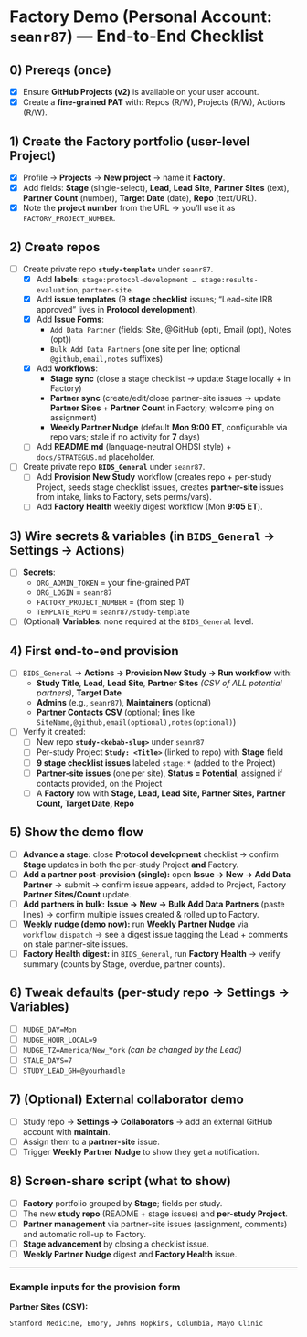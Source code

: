 # Factory Demo (Personal Account: `seanr87`) — End-to-End Checklist

## 0) Prereqs (once)
- [x] Ensure **GitHub Projects (v2)** is available on your user account.
- [x] Create a **fine-grained PAT** with: Repos (R/W), Projects (R/W), Actions (R/W).

## 1) Create the **Factory** portfolio (user-level Project)
- [x] Profile → **Projects** → **New project** → name it **Factory**.
- [x] Add fields: **Stage** (single-select), **Lead**, **Lead Site**, **Partner Sites** (text), **Partner Count** (number), **Target Date** (date), **Repo** (text/URL).
- [x] Note the **project number** from the URL → you’ll use it as `FACTORY_PROJECT_NUMBER`.

## 2) Create repos
- [ ] Create private repo **`study-template`** under `seanr87`.
  - [x] Add **labels**: `stage:protocol-development … stage:results-evaluation`, `partner-site`.
  - [x] Add **issue templates** (9 **stage checklist** issues; “Lead-site IRB approved” lives in **Protocol development**).
  - [x] Add **Issue Forms**:  
    - `Add Data Partner` (fields: Site, @GitHub (opt), Email (opt), Notes (opt))  
    - `Bulk Add Data Partners` (one site per line; optional `@github,email,notes` suffixes)
  - [x] Add **workflows**:  
    - **Stage sync** (close a stage checklist → update Stage locally + in Factory)  
    - **Partner sync** (create/edit/close partner-site issues → update **Partner Sites** + **Partner Count** in Factory; welcome ping on assignment)  
    - **Weekly Partner Nudge** (default **Mon 9:00 ET**, configurable via repo vars; stale if no activity for **7** days)
  - [ ] Add **README.md** (language-neutral OHDSI style) + `docs/STRATEGUS.md` placeholder.
- [ ] Create private repo **`BIDS_General`** under `seanr87`.
  - [ ] Add **Provision New Study** workflow (creates repo + per-study Project, seeds stage checklist issues, creates **partner-site** issues from intake, links to Factory, sets perms/vars).
  - [ ] Add **Factory Health** weekly digest workflow (Mon **9:05 ET**).

## 3) Wire secrets & variables (in `BIDS_General` → Settings → Actions)
- [ ] **Secrets**:  
  - `ORG_ADMIN_TOKEN` = your fine-grained PAT  
  - `ORG_LOGIN` = `seanr87`  
  - `FACTORY_PROJECT_NUMBER` = (from step 1)  
  - `TEMPLATE_REPO` = `seanr87/study-template`
- [ ] (Optional) **Variables**: none required at the `BIDS_General` level.

## 4) First end-to-end provision
- [ ] `BIDS_General` → **Actions → Provision New Study → Run workflow** with:
  - **Study Title**, **Lead**, **Lead Site**, **Partner Sites** *(CSV of ALL potential partners)*, **Target Date**
  - **Admins** (e.g., `seanr87`), **Maintainers** (optional)
  - **Partner Contacts CSV** (optional; lines like `SiteName,@github,email(optional),notes(optional)`)
- [ ] Verify it created:
  - [ ] New repo **`study-<kebab-slug>`** under `seanr87`
  - [ ] Per-study Project **`Study: <Title>`** (linked to repo) with **Stage** field
  - [ ] **9 stage checklist issues** labeled `stage:*` (added to the Project)
  - [ ] **Partner-site issues** (one per site), **Status = Potential**, assigned if contacts provided, on the Project
  - [ ] A **Factory** row with **Stage, Lead, Lead Site, Partner Sites, Partner Count, Target Date, Repo**

## 5) Show the demo flow
- [ ] **Advance a stage:** close **Protocol development** checklist → confirm **Stage** updates in both the per-study Project **and** Factory.
- [ ] **Add a partner post-provision (single):** open **Issue → New → Add Data Partner** → submit → confirm issue appears, added to Project, Factory **Partner Sites/Count** update.
- [ ] **Add partners in bulk:** **Issue → New → Bulk Add Data Partners** (paste lines) → confirm multiple issues created & rolled up to Factory.
- [ ] **Weekly nudge (demo now):** run **Weekly Partner Nudge** via `workflow_dispatch` → see a digest issue tagging the Lead + comments on stale partner-site issues.
- [ ] **Factory Health digest:** in `BIDS_General`, run **Factory Health** → verify summary (counts by Stage, overdue, partner counts).

## 6) Tweak defaults (per-study repo → Settings → Variables)
- [ ] `NUDGE_DAY=Mon`
- [ ] `NUDGE_HOUR_LOCAL=9`
- [ ] `NUDGE_TZ=America/New_York` *(can be changed by the Lead)*
- [ ] `STALE_DAYS=7`
- [ ] `STUDY_LEAD_GH=@yourhandle`

## 7) (Optional) External collaborator demo
- [ ] Study repo → **Settings → Collaborators** → add an external GitHub account with **maintain**.
- [ ] Assign them to a **partner-site** issue.
- [ ] Trigger **Weekly Partner Nudge** to show they get a notification.

## 8) Screen-share script (what to show)
- [ ] **Factory** portfolio grouped by **Stage**; fields per study.
- [ ] The new **study repo** (README + stage issues) and **per-study Project**.
- [ ] **Partner management** via partner-site issues (assignment, comments) and automatic roll-up to Factory.
- [ ] **Stage advancement** by closing a checklist issue.
- [ ] **Weekly Partner Nudge** digest and **Factory Health** issue.

---

### Example inputs for the provision form

**Partner Sites (CSV):**
```text
Stanford Medicine, Emory, Johns Hopkins, Columbia, Mayo Clinic
